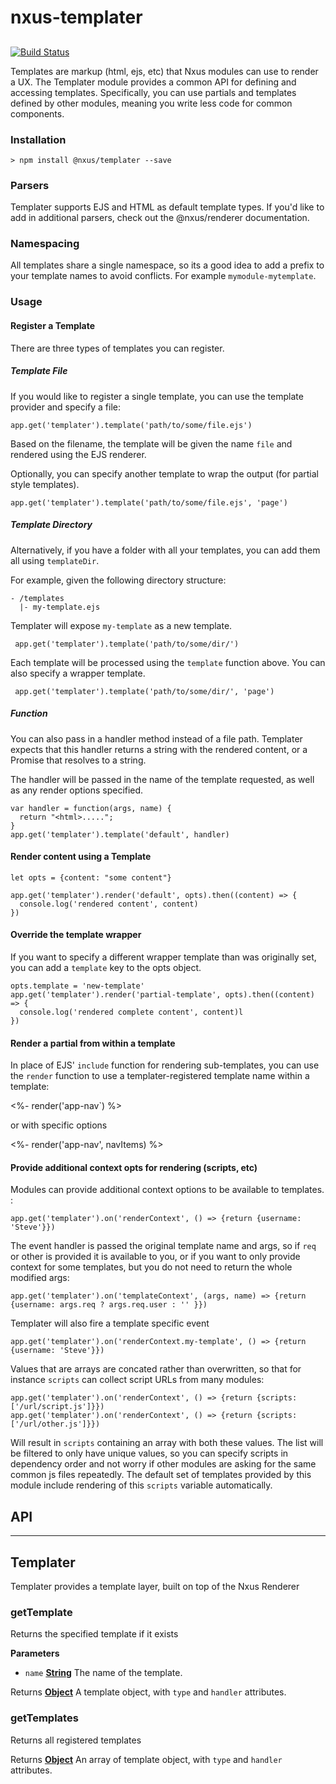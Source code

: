 # nxus-templater

## 

[![Build Status](https://travis-ci.org/nxus/templater.svg?branch=master)](https://travis-ci.org/nxus/templater)

Templates are markup (html, ejs, etc) that Nxus modules can use to render a UX.  The Templater module provides a common API for defining and accessing templates.  Specifically, you can use partials and templates defined by other modules, meaning you write less code for common components.

### Installation

    > npm install @nxus/templater --save

### Parsers

Templater supports EJS and HTML as default template types.  If you'd like to add in additional parsers, check out the @nxus/renderer documentation.

### Namespacing

All templates share a single namespace, so its a good idea to add a prefix to your template names to avoid conflicts.  For example `mymodule-mytemplate`.

### Usage

#### Register a Template

There are three types of templates you can register.

##### Template File

If you would like to register a single template, you can use the template provider and specify a file:

    app.get('templater').template('path/to/some/file.ejs')

Based on the filename, the template will be given the name `file` and rendered using the EJS renderer.

Optionally, you can specify another template to wrap the output (for partial style templates).

    app.get('templater').template('path/to/some/file.ejs', 'page')

##### Template Directory

Alternatively, if you have a folder with all your templates, you can add them all using `templateDir`.

For example, given the following directory structure:

    - /templates
      |- my-template.ejs

Templater will expose `my-template` as a new template.

     app.get('templater').template('path/to/some/dir/')

Each template will be processed using the `template` function above.  You can also specify a wrapper template.

     app.get('templater').template('path/to/some/dir/', 'page')

##### Function

You can also pass in a handler method instead of a file path. Templater expects that this handler returns a string with the rendered content, or a Promise that resolves to a string. 

The handler will be passed in the name of the template requested, as well as any render options specified.

    var handler = function(args, name) {
      return "<html>.....";
    }
    app.get('templater').template('default', handler)

#### Render content using a Template

    let opts = {content: "some content"}

    app.get('templater').render('default', opts).then((content) => {
      console.log('rendered content', content)
    })

#### Override the template wrapper

If you want to specify a different wrapper template than was originally set, you can add a `template` key to the opts object.

    opts.template = 'new-template'
    app.get('templater').render('partial-template', opts).then((content) => {
      console.log('rendered complete content', content)l
    })

#### Render a partial from within a template

In place of EJS' `include` function for rendering sub-templates, you can use the `render` function to use a templater-registered template name within a template:

   &lt;%- render('app-nav\`) %>

or with specific options

   &lt;%- render('app-nav', navItems) %>

#### Provide additional context opts for rendering (scripts, etc)

Modules can provide additional context options to be available to templates. :

    app.get('templater').on('renderContext', () => {return {username: 'Steve'}})

The event handler is passed the original template name and args, so if `req` or other is provided it is available to you, or if you want to only provide context for some templates, but you do not need to return the whole modified args:

    app.get('templater').on('templateContext', (args, name) => {return {username: args.req ? args.req.user : '' }})

Templater will also fire a template specific event

    app.get('templater').on('renderContext.my-template', () => {return {username: 'Steve'}}) 

Values that are arrays are concated rather than overwritten, so that for instance `scripts` can collect script URLs from many modules:

    app.get('templater').on('renderContext', () => {return {scripts: ['/url/script.js']}})
    app.get('templater').on('renderContext', () => {return {scripts: ['/url/other.js']}})

Will result in `scripts` containing an array with both these values. The list will be filtered to only have unique values, so you can specify scripts in dependency order and not worry if other modules are asking for the same common js files repeatedly. The default set of templates provided by this module include rendering of this `scripts` variable automatically.

## API

* * *

## Templater

Templater provides a template layer, built on top of the Nxus Renderer

### getTemplate

Returns the specified template if it exists

**Parameters**

-   `name` **[String](https://developer.mozilla.org/en-US/docs/Web/JavaScript/Reference/Global_Objects/String)** The name of the template.

Returns **[Object](https://developer.mozilla.org/en-US/docs/Web/JavaScript/Reference/Global_Objects/Object)** A template object, with `type` and `handler` attributes.

### getTemplates

Returns all registered templates

Returns **[Object](https://developer.mozilla.org/en-US/docs/Web/JavaScript/Reference/Global_Objects/Object)** An array of template object, with `type` and `handler` attributes.
